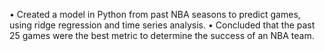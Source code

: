 • Created a model in Python from past NBA seasons to predict games, using ridge regression and time series analysis.
• Concluded that the past 25 games were the best metric to determine the success of an NBA team.

